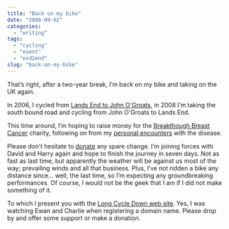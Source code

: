 ```yaml
---
title: "Back on my bike"
date: "2008-09-02"
categories:
  - "writing"
tags:
  - "cycling"
  - "event"
  - "end2end"
slug: "back-on-my-bike"
---
```


That’s right, after a two-year break, I’m back on my bike and taking on the UK again.

In 2006, I cycled from [Lands End to John O'Groats](https://adamchamberlin.info/tagged/end2end/), in 2008 I’m taking the south bound road and cycling from John O'Groats to Lands End.

This time around, I’m hoping to raise money for the [Breakthough Breast Cancer](https://www.breakthrough.org.uk/) charity, following on from my [personal encounters](https://adamchamberlin.info/2007/01/christmas-is-a-trying-time/) with the disease.

Please don't hesitate to [donate](https://www.justgiving.com/3menonbikes) any spare change. I’m joining forces with David and Harry again and hope to finish the journey in seven days. Not as fast as last time, but apparently the weather will be against us most of the way; prevailing winds and all that business. Plus, I’ve not ridden a bike any distance since… well, the last time, so I’m expecting any groundbreaking performances. Of course, I would not be the geek that I am if I did not make something of it.

To which I present you with the [Long Cycle Down web site](https://longcycledown.com). Yes, I was watching Ewan and Charlie when registering a domain name. Please drop by and offer some support or make a donation.

